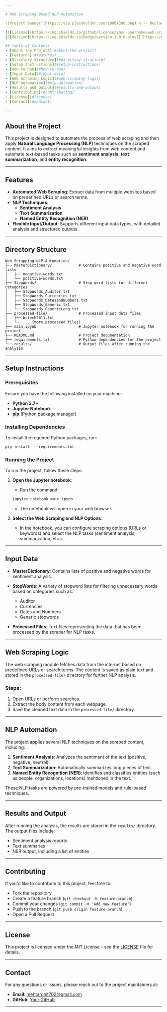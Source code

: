 ```yaml
---

# Web Scraping-Based NLP Automation

![Project Banner](https://via.placeholder.com/1000x300.png) <!-- Replace with actual banner or logo -->

[![License](https://img.shields.io/github/license/your-username/web-scraping-nlp)](LICENSE)
[![Version](https://img.shields.io/badge/version-1.0.0-blue)](https://github.com/your-username/web-scraping-nlp)

## Table of Contents
- [About the Project](#about-the-project)
- [Features](#features)
- [Directory Structure](#directory-structure)
- [Setup Instructions](#setup-instructions)
- [How to Run](#how-to-run)
- [Input Data](#input-data)
- [Web Scraping Logic](#web-scraping-logic)
- [NLP Automation](#nlp-automation)
- [Results and Output](#results-and-output)
- [Contributing](#contributing)
- [License](#license)
- [Contact](#contact)

---
```


## About the Project

This project is designed to automate the process of web scraping and then apply **Natural Language Processing (NLP)** techniques on the scraped content. It aims to extract meaningful insights from web content and automate text-based tasks such as **sentiment analysis**, **text summarization**, and **entity recognition**.

---

## Features

- **Automated Web Scraping**: Extract data from multiple websites based on predefined URLs or search terms.
- **NLP Techniques**: 
  - **Sentiment Analysis**
  - **Text Summarization**
  - **Named Entity Recognition (NER)**
- **Flexible Input/Output**: Supports different input data types, with detailed analysis and structured outputs.

---

## Directory Structure

```
Web-Scrapping-NLP-Automation/
├── MasterDictionary/            # Contains positive and negative word lists
│   ├── negative-words.txt
│   └── positive-words.txt
├── StopWords/                   # Stop word lists for different categories
│   ├── StopWords_Auditor.txt
│   ├── StopWords_Currencies.txt
│   ├── StopWords_DatesandNumbers.txt
│   ├── StopWords_Generic.txt
│   └── StopWords_GenericLong.txt
├── processed-file/              # Processed input data files
│   ├── bctech2011.txt
│   └── ... (more processed files)
├── main.ipynb                   # Jupyter notebook for running the project
├── README.md                    # Project documentation
├── requirements.txt             # Python dependencies for the project
└── results/                     # Output files after running the analysis
```

---

## Setup Instructions

### Prerequisites

Ensure you have the following installed on your machine:
- **Python 3.7+**
- **Jupyter Notebook**
- **pip** (Python package manager)

### Installing Dependencies

To install the required Python packages, run:

```bash
pip install -r requirements.txt
```

### Running the Project

To run the project, follow these steps:

1. **Open the Jupyter notebook**:
    - Run the command:
    ```bash
    jupyter notebook main.ipynb
    ```
    - The notebook will open in your web browser.

2. **Select the Web Scraping and NLP Options**: 
   - In the notebook, you can configure scraping options (URLs or keywords) and select the NLP tasks (sentiment analysis, summarization, etc.).

---

## Input Data

- **MasterDictionary**: Contains lists of positive and negative words for sentiment analysis.
- **StopWords**: A variety of stopword lists for filtering unnecessary words based on categories such as:
  - Auditor
  - Currencies
  - Dates and Numbers
  - Generic stopwords

- **Processed Files**: Text files representing the data that has been processed by the scraper for NLP tasks.

---

## Web Scraping Logic

The web scraping module fetches data from the internet based on predefined URLs or search terms. The content is saved as plain text and stored in the `processed-file/` directory for further NLP analysis.

### Steps:
1. Open URLs or perform searches.
2. Extract the body content from each webpage.
3. Save the cleaned text data in the `processed-file/` directory.

---

## NLP Automation

The project applies several NLP techniques on the scraped content, including:

1. **Sentiment Analysis**: Analyzes the sentiment of the text (positive, negative, neutral).
2. **Text Summarization**: Automatically summarizes long pieces of text.
3. **Named Entity Recognition (NER)**: Identifies and classifies entities (such as people, organizations, locations) mentioned in the text.

These NLP tasks are powered by pre-trained models and rule-based techniques.

---

## Results and Output

After running the analysis, the results are stored in the `results/` directory. The output files include:
- Sentiment analysis reports
- Text summaries
- NER output, including a list of entities

---

## Contributing

If you'd like to contribute to this project, feel free to:
- Fork the repository
- Create a feature branch (`git checkout -b feature-branch`)
- Commit your changes (`git commit -m 'Add new feature'`)
- Push to the branch (`git push origin feature-branch`)
- Open a Pull Request

---

## License

This project is licensed under the MIT License - see the [LICENSE](LICENSE) file for details.

---

## Contact

For any questions or issues, please reach out to the project maintainers at:

- **Email**: mehtaronit702@gmail.com
- **GitHub**: [Your GitHub](https://github.com/Ronit26Mehta/)

---
